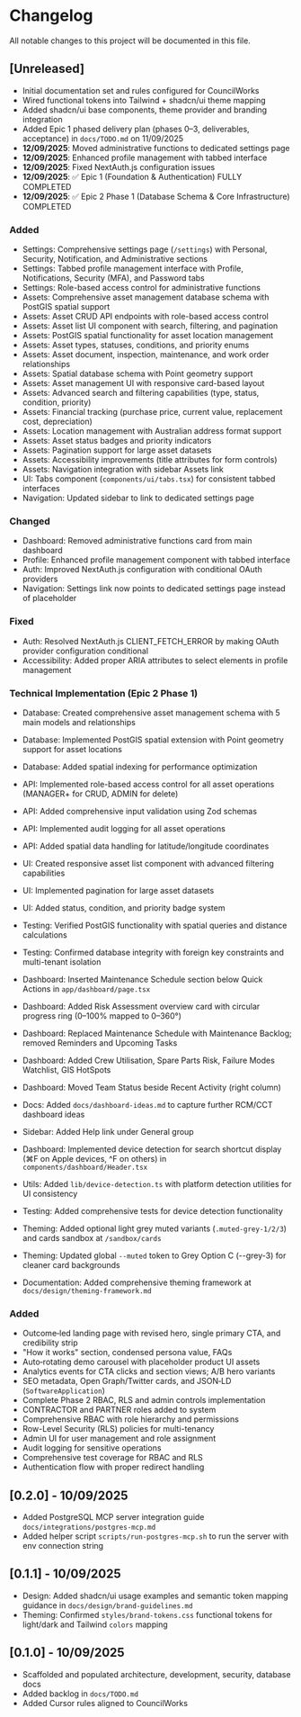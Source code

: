 # Changelog

All notable changes to this project will be documented in this file.

## [Unreleased]
- Initial documentation set and rules configured for CouncilWorks
- Wired functional tokens into Tailwind + shadcn/ui theme mapping
- Added shadcn/ui base components, theme provider and branding integration
- Added Epic 1 phased delivery plan (phases 0–3, deliverables, acceptance) in `docs/TODO.md` on 11/09/2025
- **12/09/2025**: Moved administrative functions to dedicated settings page
- **12/09/2025**: Enhanced profile management with tabbed interface
- **12/09/2025**: Fixed NextAuth.js configuration issues
- **12/09/2025**: ✅ Epic 1 (Foundation & Authentication) FULLY COMPLETED
- **12/09/2025**: ✅ Epic 2 Phase 1 (Database Schema & Core Infrastructure) COMPLETED

### Added
- Settings: Comprehensive settings page (`/settings`) with Personal, Security, Notification, and Administrative sections
- Settings: Tabbed profile management interface with Profile, Notifications, Security (MFA), and Password tabs
- Settings: Role-based access control for administrative functions
- Assets: Comprehensive asset management database schema with PostGIS spatial support
- Assets: Asset CRUD API endpoints with role-based access control
- Assets: Asset list UI component with search, filtering, and pagination
- Assets: PostGIS spatial functionality for asset location management
- Assets: Asset types, statuses, conditions, and priority enums
- Assets: Asset document, inspection, maintenance, and work order relationships
- Assets: Spatial database schema with Point geometry support
- Assets: Asset management UI with responsive card-based layout
- Assets: Advanced search and filtering capabilities (type, status, condition, priority)
- Assets: Financial tracking (purchase price, current value, replacement cost, depreciation)
- Assets: Location management with Australian address format support
- Assets: Asset status badges and priority indicators
- Assets: Pagination support for large asset datasets
- Assets: Accessibility improvements (title attributes for form controls)
- Assets: Navigation integration with sidebar Assets link
- UI: Tabs component (`components/ui/tabs.tsx`) for consistent tabbed interfaces
- Navigation: Updated sidebar to link to dedicated settings page

### Changed
- Dashboard: Removed administrative functions card from main dashboard
- Profile: Enhanced profile management component with tabbed interface
- Auth: Improved NextAuth.js configuration with conditional OAuth providers
- Navigation: Settings link now points to dedicated settings page instead of placeholder

### Fixed
- Auth: Resolved NextAuth.js CLIENT_FETCH_ERROR by making OAuth provider configuration conditional
- Accessibility: Added proper ARIA attributes to select elements in profile management

### Technical Implementation (Epic 2 Phase 1)
- Database: Created comprehensive asset management schema with 5 main models and relationships
- Database: Implemented PostGIS spatial extension with Point geometry support for asset locations
- Database: Added spatial indexing for performance optimization
- API: Implemented role-based access control for all asset operations (MANAGER+ for CRUD, ADMIN for delete)
- API: Added comprehensive input validation using Zod schemas
- API: Implemented audit logging for all asset operations
- API: Added spatial data handling for latitude/longitude coordinates
- UI: Created responsive asset list component with advanced filtering capabilities
- UI: Implemented pagination for large asset datasets
- UI: Added status, condition, and priority badge system
- Testing: Verified PostGIS functionality with spatial queries and distance calculations
- Testing: Confirmed database integrity with foreign key constraints and multi-tenant isolation

- Dashboard: Inserted Maintenance Schedule section below Quick Actions in `app/dashboard/page.tsx`
- Dashboard: Added Risk Assessment overview card with circular progress ring (0–100% mapped to 0–360°)
- Dashboard: Replaced Maintenance Schedule with Maintenance Backlog; removed Reminders and Upcoming Tasks
- Dashboard: Added Crew Utilisation, Spare Parts Risk, Failure Modes Watchlist, GIS HotSpots
- Dashboard: Moved Team Status beside Recent Activity (right column)
- Docs: Added `docs/dashboard-ideas.md` to capture further RCM/CCT dashboard ideas
 - Sidebar: Added Help link under General group
- Dashboard: Implemented device detection for search shortcut display (⌘F on Apple devices, ^F on others) in `components/dashboard/Header.tsx`
- Utils: Added `lib/device-detection.ts` with platform detection utilities for UI consistency
- Testing: Added comprehensive tests for device detection functionality
- Theming: Added optional light grey muted variants (`.muted-grey-1/2/3`) and cards sandbox at `/sandbox/cards`
- Theming: Updated global `--muted` token to Grey Option C (--grey-3) for cleaner card backgrounds
- Documentation: Added comprehensive theming framework at `docs/design/theming-framework.md`

### Added
- Outcome‑led landing page with revised hero, single primary CTA, and credibility strip
- "How it works" section, condensed persona value, FAQs
- Auto‑rotating demo carousel with placeholder product UI assets
- Analytics events for CTA clicks and section views; A/B hero variants
- SEO metadata, Open Graph/Twitter cards, and JSON‑LD (`SoftwareApplication`)
- Complete Phase 2 RBAC, RLS and admin controls implementation
- CONTRACTOR and PARTNER roles added to system
- Comprehensive RBAC with role hierarchy and permissions
- Row-Level Security (RLS) policies for multi-tenancy
- Admin UI for user management and role assignment
- Audit logging for sensitive operations
- Comprehensive test coverage for RBAC and RLS
- Authentication flow with proper redirect handling

## [0.2.0] - 10/09/2025
- Added PostgreSQL MCP server integration guide `docs/integrations/postgres-mcp.md`
- Added helper script `scripts/run-postgres-mcp.sh` to run the server with env connection string

## [0.1.1] - 10/09/2025
- Design: Added shadcn/ui usage examples and semantic token mapping guidance in `docs/design/brand-guidelines.md`
- Theming: Confirmed `styles/brand-tokens.css` functional tokens for light/dark and Tailwind `colors` mapping

## [0.1.0] - 10/09/2025
- Scaffolded and populated architecture, development, security, database docs
- Added backlog in `docs/TODO.md`
- Added Cursor rules aligned to CouncilWorks
